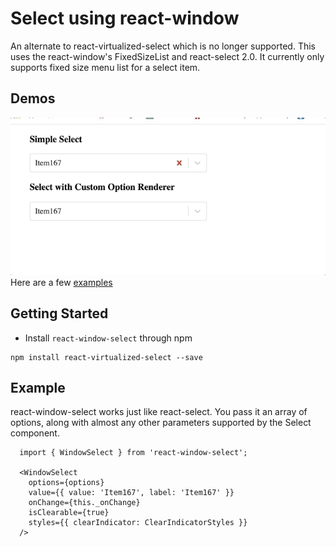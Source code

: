 # Select using react-window
An alternate to react-virtualized-select which is no longer supported. 
This uses the react-window's FixedSizeList and react-select 2.0. It currently only supports fixed size menu list for a select item. 

## Demos
![](./react-window-select.gif)
Here are a few [examples](https://cryptic-plains-61029.herokuapp.com/)

## Getting Started
* Install `react-window-select` through npm

```
npm install react-virtualized-select --save
```

## Example
react-window-select works just like react-select. You pass it an array of options, along with almost any other parameters supported by the Select component.
``` 
  import { WindowSelect } from 'react-window-select';

  <WindowSelect
    options={options}
    value={{ value: 'Item167', label: 'Item167' }}
    onChange={this._onChange}
    isClearable={true}
    styles={{ clearIndicator: ClearIndicatorStyles }}
  />
```
